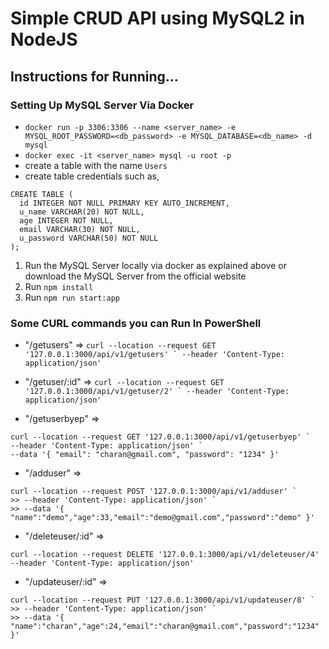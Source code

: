 # Simple CRUD API using MySQL2 in NodeJS

## Instructions for Running...

### Setting Up MySQL Server Via Docker
- ``` docker run -p 3306:3306 --name <server_name> -e MYSQL_ROOT_PASSWORD=<db_password> -e MYSQL_DATABASE=<db_name> -d mysql ```
- ``` docker exec -it <server_name> mysql -u root -p ```
- create a table with the name `Users`
- create table credentials such as,
```
CREATE TABLE (
  id INTEGER NOT NULL PRIMARY KEY AUTO_INCREMENT,
  u_name VARCHAR(20) NOT NULL,
  age INTEGER NOT NULL,
  email VARCHAR(30) NOT NULL,
  u_password VARCHAR(50) NOT NULL
);
```

1. Run the MySQL Server locally via docker as explained above or download the MySQL Server from the official website
2. Run `npm install`
3. Run `npm run start:app`

### Some CURL commands you can Run In PowerShell
 - "/getusers" =>
```curl --location --request GET '127.0.0.1:3000/api/v1/getusers' `
--header 'Content-Type: application/json'```

 - "/getuser/:id" =>
```curl --location --request GET '127.0.0.1:3000/api/v1/getuser/2' `
--header 'Content-Type: application/json'```

 - "/getuserbyep" =>
```   
curl --location --request GET '127.0.0.1:3000/api/v1/getuserbyep' `
--header 'Content-Type: application/json' `
--data '{ "email": "charan@gmail.com", "password": "1234" }' 
```
- "/adduser" =>
```
curl --location --request POST '127.0.0.1:3000/api/v1/adduser' `
>> --header 'Content-Type: application/json' `
>> --data '{ "name":"demo","age":33,"email":"demo@gmail.com","password":"demo" }'
```

- "/deleteuser/:id" =>
```
curl --location --request DELETE '127.0.0.1:3000/api/v1/deleteuser/4' --header 'Content-Type: application/json'
```

- "/updateuser/:id" =>
```
curl --location --request PUT '127.0.0.1:3000/api/v1/updateuser/8' `
>> --header 'Content-Type: application/json' `
>> --data '{ "name":"charan","age":24,"email":"charan@gmail.com","password":"1234" }'
```
